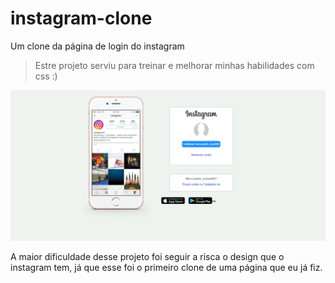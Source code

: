 # instagram-clone
Um clone da página de login do instagram

> Estre projeto serviu para treinar e melhorar minhas habilidades com css :)


![print](print.png)

A maior dificuldade desse projeto foi seguir a risca o design que o instagram tem, já que esse foi o primeiro clone de uma página que eu já fiz.
